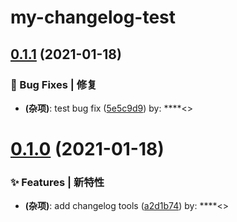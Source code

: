 # my-changelog-test

## [0.1.1](https://github.com/arvinxx/power-yuque/compare/v0.1.0...v0.1.1) (2021-01-18)


### 🐛 Bug Fixes | 修复

* **(杂项)**: test bug fix ([5e5c9d9](https://github.com/arvinxx/power-yuque/commit/5e5c9d9)) by: ****<>

# [0.1.0](https://github.com/arvinxx/power-yuque/compare/v0.0.1...v0.1.0) (2021-01-18)


### ✨ Features | 新特性

* **(杂项)**: add changelog tools ([a2d1b74](https://github.com/arvinxx/power-yuque/commit/a2d1b74)) by: ****<>
